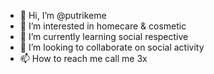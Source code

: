 - 👋 Hi, I’m @putrikeme
- 👀 I’m interested in homecare & cosmetic
- 🌱 I’m currently learning social respective
- 💞️ I’m looking to collaborate on social activity
- 📫 How to reach me call me 3x

<!---
putrikeme/putrikeme is a ✨ special ✨ repository because its `README.md` (this file) appears on your GitHub profile.
You can click the Preview link to take a look at your changes.
--->
